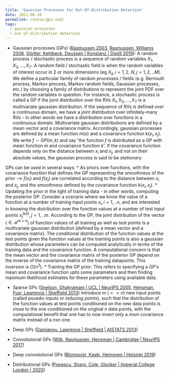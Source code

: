 ```yaml
---
title: 'Gaussian Processes for Out-Of-Distribution Detection'
date: 2021-06-28
permalink: /notes/gps-ood/
tags:
  - gaussian processes
  - out-of-distribution detection
---
```


* Gaussian processes (GPs)
([Rasmussen 2003](https://link.springer.com/content/pdf/10.1007%2F978-3-540-28650-9_4.pdf),
 [Rasmussen, Williams 2006](http://www.gaussianprocess.org/gpml/chapters/RW.pdf),
 [Görtler, Kehlbeck, Deussen | Konstanz | Distill 2019](https://distill.pub/2019/visual-exploration-gaussian-processes/)):
 A random process / stochastic process is a sequence of random variables $X_1, X_2, ..., X_T$.
 A random field / stochastic field is when the random variables of interest occur in 2 or more dimensions (eg $X_{ij}, i=1, 2..N, j=1,2,..M$).
 We define a particular family of random processes / fields (e.g. Bernoulli process, Markov process, Markov random fields, Gaussian processes, etc.)
 by choosing a family of distributions to represent the joint PDF over the random variables in question.
 For instance, a stochastic process is called a GP if the joint distribution over the RVs $X_1, X_2, ..., X_T$ is a multivariate gaussian distribution.
 If the sequence of RVs is defined over a continuous domain, we have a joint distribution over infinitely-many RVs -
 in other words we have a distribution over functions in a continuous domain. Multivariate gaussian distributions are defined by a mean vector and a covariance matrix.
 Accordingly, gaussian processes are defined by a mean function $m(x)$ and a covariance function $k(x_i, x_j)$.
 We write $f \sim GP(m, k)$ and say 'the function $f$ is distributed as a GP with mean function $m$ and covariance function $k$'.
 If the covariance function depends only on the distance between $x_i$ and $x_j$, and not on their absolute values, the gaussian process is said to be $\textit{stationary}$.

 GPs can be used in several ways:
      * As priors over functions, with the covariance function that defines the GP representing the smoothness of the prior -->
      $f(x_i)$ and $f(x_j)$ are correlated according to the distance between $x_i$ and $x_j$, and the smoothness defined by the covariance function $k(x_i, x_j)$.
      * Updating the prior in the light of training data - in other words, computing the posterior GP.
      Consider a scenario where we know the value of a function at a number of training input points $x_i, i=1, .. n$,
      and are interested in knowing the distribution over the function values at a number of test input points $x_j^{test}, j=1, .. m$.
      According to the GP, the joint distribution of the vector ($\in \mathcal{R}^{m+n}$) of function values of all training as well as test points
      is a multivariate gaussian distribution (defined by a mean vector and a covariance matrix).
      The conditional distribution of the function values at the test points given the function values at the training points is also
      a gaussian distribution whose parameters can be computed analytically in terms of the training data and the covariance function.
      A computational concern is that the mean vector and the covariance matrix of the posterior GP depend on the inverse of the covariance matrix of the training datapoints.
      This inversion is $O(n^3)$.
      * Training the GP prior: This refers to specifying a GP's mean and covariance function upto some parameters
      and then finding maximum likelihood estimates for these parameters using available data.

* Sparse GPs
([Snelson, Ghahramani | UCL | NeurIPS 2005](http://citeseerx.ist.psu.edu/viewdoc/download?doi=10.1.1.60.2209&rep=rep1&type=pdf),
[Hensman, Fusi, Lawrence | Sheffield 2013](https://arxiv.org/ftp/arxiv/papers/1309/1309.6835.pdf))
introduce $m$ ($<< n$) new input points (called psuedo-inputs or $\textit{inducing points}$),
such that the distribution of the function values at test points conditioned on the new data points is close to the one conditioned on the original $n$ data points,
with the computational benefit that one has to now invert only a $m$x$m$ covariance matrix instead of a $n$x$n$ one.
    

* Deep GPs ([Damianou, Lawrence | Sheffield | AISTATS 2013](http://proceedings.mlr.press/v31/damianou13a.pdf))

* Convolutional GPs ([Wilk, Rasmussen, Hensman | Cambridge | NeurIPS 2017](https://arxiv.org/pdf/1709.01894.pdf))

* Deep convolutional GPs ([Blomqvist, Kaski, Heinonen | Helsinki 2019](https://arxiv.org/pdf/1810.03052.pdf))

* Distributional GPs ([Popescu, Sharp, Cole, Glocker | Imperial College London | 2020](https://arxiv.org/pdf/2010.14877.pdf))
